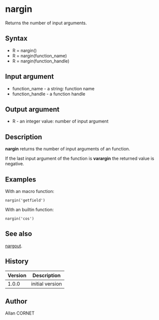 

# nargin

Returns the number of input arguments.

## Syntax

- R = nargin()
- R = nargin(function_name)
- R = nargin(function_handle)

## Input argument

 - function_name - a string: function name
 - function_handle - a function handle

## Output argument

 - R - an integer value: number of input argument

## Description


  <p><b>nargin</b> returns the number of input arguments of an function.</p>
  <p>If the last input argument of the function  is <b>varargin</b> the returned value is negative.</p>


## Examples

With an macro function:
```Nelson
nargin('getfield')
```
With an builtin function:
```Nelson
nargin('cos')
```

## See also

[nargout](nargout.md).
## History

|Version|Description|
|------|------|
|1.0.0|initial version|


## Author

Allan CORNET



